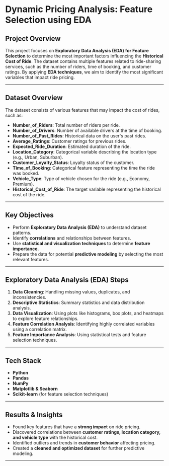 # Dynamic Pricing Analysis: Feature Selection using EDA  

## Project Overview  
This project focuses on **Exploratory Data Analysis (EDA) for Feature Selection** to determine the most important factors influencing the **Historical Cost of Ride**. The dataset contains multiple features related to ride-sharing services, such as the number of riders, time of booking, and customer ratings. By applying **EDA techniques**, we aim to identify the most significant variables that impact ride pricing.  

---

## Dataset Overview  
The dataset consists of various features that may impact the cost of rides, such as:  

- **Number_of_Riders**: Total number of riders per ride.  
- **Number_of_Drivers**: Number of available drivers at the time of booking.  
- **Number_of_Past_Rides**: Historical data on the user's past rides.  
- **Average_Ratings**: Customer ratings for previous rides.  
- **Expected_Ride_Duration**: Estimated duration of the ride.  
- **Location_Category**: Categorical variable describing the location type (e.g., Urban, Suburban).  
- **Customer_Loyalty_Status**: Loyalty status of the customer.  
- **Time_of_Booking**: Categorical feature representing the time the ride was booked.  
- **Vehicle_Type**: Type of vehicle chosen for the ride (e.g., Economy, Premium).  
- **Historical_Cost_of_Ride**: The target variable representing the historical cost of the ride.  

---

## Key Objectives  
- Perform **Exploratory Data Analysis (EDA)** to understand dataset patterns.  
- Identify **correlations** and relationships between features.  
- Use **statistical and visualization techniques** to determine **feature importance**.  
- Prepare the data for potential **predictive modeling** by selecting the most relevant features.  

---

## Exploratory Data Analysis (EDA) Steps  
1. **Data Cleaning**: Handling missing values, duplicates, and inconsistencies.  
2. **Descriptive Statistics**: Summary statistics and data distribution analysis.  
3. **Data Visualization**: Using plots like histograms, box plots, and heatmaps to explore feature relationships.  
4. **Feature Correlation Analysis**: Identifying highly correlated variables using a correlation matrix.  
5. **Feature Importance Analysis**: Using statistical tests and feature selection techniques.  

---

## Tech Stack  
- **Python**  
- **Pandas**   
- **NumPy**   
- **Matplotlib & Seaborn** 
- **Scikit-learn** (for feature selection techniques)  

---

## Results & Insights  
- Found key features that have a **strong impact** on ride pricing.  
- Discovered correlations between **customer ratings, location category, and vehicle type** with the historical cost.  
- Identified outliers and trends in **customer behavior** affecting pricing.  
- Created a **cleaned and optimized dataset** for further predictive modeling.  

---



   










